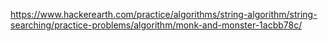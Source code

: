 https://www.hackerearth.com/practice/algorithms/string-algorithm/string-searching/practice-problems/algorithm/monk-and-monster-1acbb78c/
